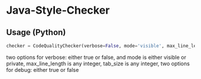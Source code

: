 # Java-Style-Checker

## Usage (Python)

```python
checker = CodeQualityChecker(verbose=False, mode='visible', max_line_length=100, tab_size=4, debug=False)
```

two options for verbose: either true or false, and mode is either visible or private, max_line_length is any integer, tab_size is any integer, two options for debug: either true or false
